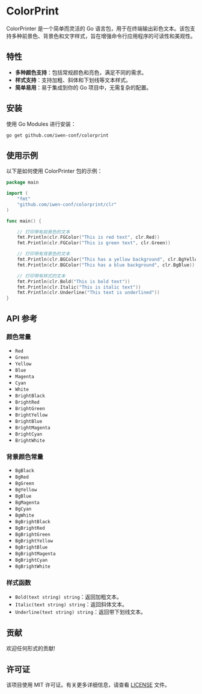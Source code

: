 # ColorPrint

ColorPrinter 是一个简单而灵活的 Go 语言包，用于在终端输出彩色文本。该包支持多种前景色、背景色和文字样式，旨在增强命令行应用程序的可读性和美观性。

## 特性

- **多种颜色支持**：包括常规颜色和亮色，满足不同的需求。
- **样式支持**：支持加粗、斜体和下划线等文本样式。
- **简单易用**：易于集成到你的 Go 项目中，无需复杂的配置。

## 安装

使用 Go Modules 进行安装：

```bash
go get github.com/iwen-conf/colorprint
```

## 使用示例

以下是如何使用 ColorPrinter 包的示例：

```go
package main

import (
    "fmt"
    "github.com/iwen-conf/colorprint/clr"
)

func main() {

    // 打印带有前景色的文本
    fmt.Println(clr.FGColor("This is red text", clr.Red))
    fmt.Println(clr.FGColor("This is green text", clr.Green))

    // 打印带有背景色的文本
    fmt.Println(clr.BGColor("This has a yellow background", clr.BgYellow))
    fmt.Println(clr.BGColor("This has a blue background", clr.BgBlue))

    // 打印带有样式的文本
    fmt.Println(clr.Bold("This is bold text"))
    fmt.Println(clr.Italic("This is italic text"))
    fmt.Println(clr.Underline("This text is underlined"))
}
```

## API 参考

### 颜色常量

- `Red`
- `Green`
- `Yellow`
- `Blue`
- `Magenta`
- `Cyan`
- `White`
- `BrightBlack`
- `BrightRed`
- `BrightGreen`
- `BrightYellow`
- `BrightBlue`
- `BrightMagenta`
- `BrightCyan`
- `BrightWhite`

### 背景颜色常量

- `BgBlack`
- `BgRed`
- `BgGreen`
- `BgYellow`
- `BgBlue`
- `BgMagenta`
- `BgCyan`
- `BgWhite`
- `BgBrightBlack`
- `BgBrightRed`
- `BgBrightGreen`
- `BgBrightYellow`
- `BgBrightBlue`
- `BgBrightMagenta`
- `BgBrightCyan`
- `BgBrightWhite`

### 样式函数

- `Bold(text string) string`：返回加粗文本。
- `Italic(text string) string`：返回斜体文本。
- `Underline(text string) string`：返回带下划线文本。

## 贡献

欢迎任何形式的贡献!

## 许可证

该项目使用 MIT 许可证。有关更多详细信息，请查看 [LICENSE](https://raw.githubusercontent.com/iwen-conf/colorprinter/refs/heads/main/LICENSE) 文件。
